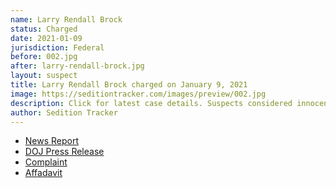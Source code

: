 ```yaml
---
name: Larry Rendall Brock
status: Charged
date: 2021-01-09
jurisdiction: Federal
before: 002.jpg
after: larry-rendall-brock.jpg
layout: suspect
title: Larry Rendall Brock charged on January 9, 2021
image: https://seditiontracker.com/images/preview/002.jpg
description: Click for latest case details. Suspects considered innocent until proven guilty.
author: Sedition Tracker
---
```


- [News Report](https://www.nbcdfw.com/news/local/fbi-arrests-grapevine-man-photographed-in-tactical-gear-on-us-senate-floor/2524718/)
- [DOJ Press Release](https://www.justice.gov/usao-dc/pr/two-men-charged-connection-events-us-capitol)
- [Complaint](https://www.justice.gov/usao-dc/press-release/file/1352016/download)
- [Affadavit](https://www.justice.gov/usao-dc/press-release/file/1352026/download)
